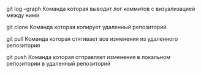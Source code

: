 git log –graph
Команда которая выводит лог коммитов с визуализацией между ними

git clone
Команда которая копирует удаленный репозиторий

git pull
Команда которая стягивает все изменения из удаленного репозитория

git push
Команда которая отправляет изменения в локальном репозитории в удаленный репозиторий
